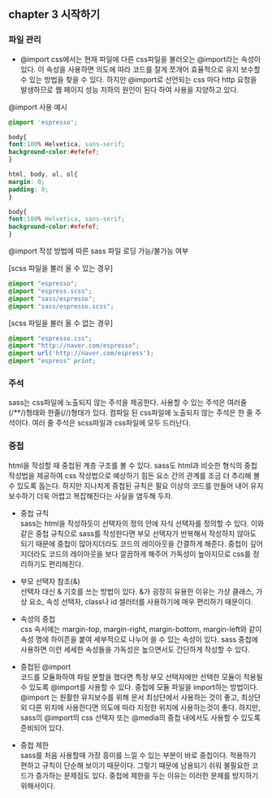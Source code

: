 ## chapter 3 시작하기
### 파일 관리
- @import
css에서는 현재 파일에 다른 css파일을 불러오는 @import라는 속성이 있다. 이 속성을 사용하면 의도에 따라 코드를 잘게 쪼개어 효율적으로 유지 보수할 수 있는 방법을 찾을 수 있다.
하지만 @import로 선언되는 css 마다 http 요청을 발생하므로 웹 페이지 성능 저하의 원인이 된다 하여 사용을 지양하고 있다.

@import 사용 예시
```scss
@import 'espresso';

body{
font:100% Helvetica, sans-serif;
background-color:#efefef;
}
```

```css
html, body, ul, ol{
margin: 0;
padding: 0;
}

body{
font:100% Helvetica, sans-serif;
background-color:#efefef;
}
```

@import 작성 방법에 따른 sass 파일 로딩 가능/불가능 여부

[scss 파일을 불러 올 수 있는 경우]

```scss
@import "espresso";
@import "espress.scss";
@import "sass/espresso";
@import "sass/espresso.scss";
```

[scss 파일을 불러 올 수 없는 경우]

```scss
@import "espresso.css";
@import "http://naver.com/espresso";
@import url('http://naver.com/espress');
@import "espress" print;
```

### 주석
sass는 css파일에 노출되지 않는 주석을 제공한다. 사용할 수 있는 주석은 여러줄(/**/)형태와 한줄(//)형태가 있다. 컴파일 된 css파일에 노출되지 않는 주석은 한 줄 주석이다. 여러 줄 주석은 scss파일과 css파일에 모두 드러난다.

### 중첩
html을 작성할 때 중첩된 계층 구조를 볼 수 있다. sass도 html과 비슷한 형식의 중첩 작성법을 제공하여 css 작성법으로 예상하기 힘든 요소 간의 관계를 조금 더 추리해 볼 수 있도록 돕는다. 하지만 지나치게 중첩된 규칙은 필요 이상의 코드를 만들어 내어 유지보수하기 더욱 어렵고 복잡해진다는 사실을 염두해 두자.

- 중첩 규칙<br>
sass는 html을 작성하듯이 선택자의 정의 안에 자식 선택자를 정의할 수 있다. 이와 같은 중첩 규칙으로 sass를 작성한다면 부모 선택자가 반복해서 작성하지 않아도 되기 때문에 중첩이 많아지더라도 코드의 레이아웃을 간결하게 해준다. 중첩이 깊어지더라도 코드의 레이아웃을 보다 깔끔하게 해주어 가독성이 높아지므로 css를 정리하기도 편리해진다.

- 부모 선택자 참조(&)<br>
선택자 대신 & 기호를 쓰는 방법이 있다. &가 굉장히 유용한 이유는 가상 클래스, 가상 요소, 속성 선택자, class나 id 셀러터를 사용하기에 매우 편리하기 때문이다.

- 속성의 중첩 <br>
css 속서에는 margin-top, margin-right, margin-bottom, margin-left와 같이 속성 명에 하이픈을 붙여 세부적으로 나누어 쓸 수 있는 속성이 있다. sass 중첩에 사용하면 이런 세세한 속성들을 가독성은 높으면서도 간단하게 작성할 수 있다.

- 중첩된 @import<br>
코드를 모듈화하여 파일 분할을 했다면 특정 부모 선택자에만 선택한 모듈이 적용될 수 있도록 @import를 사용할 수 있다. 중첩에 모듈 파일을 import하는 방법이다.
@import 는 원활한 유지보수를 위해 문서 최상단에서 사용하는 것이 좋고, 최상단 외 다른 위치에 사용한다면 의도에 따라 지정한 위치에 사용하는것이 좋다. 하지만, sass의 @import의 css 선택자 또는 @media의 중첩 내에서도 사용할 수 있도록 준비되어 있다.

- 중첩 제한 <br>
sass를 처음 사용할때 가장 흥미를 느낄 수 있는 부분이 바로 중첩이다. 적용하기 편하고 규칙이 단순해 보이기 때문이다. 그렇기 때문에 남용되기 쉬워 불필요한 코드가 증가하는 문제점도 있다. 중첩에 제한을 두는 이유는 이러한 문제를 방지하기 위해서이다.
